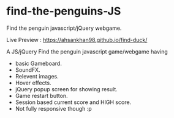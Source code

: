 # find-the-penguins-JS
Find the penguin javascript/jQuery webgame. 

Live Preview : https://ahsankhan98.github.io/find-duck/

A JS/jQuery Find the penguin javascript game/webgame having

- basic Gameboard.
- SoundFX. 
- Relevent images. 
- Hover effects.  
- jQuery popup screen for showing result.
- Game restart button.
- Session based current score and HIGH score.
- Not fully responsive though :p 

